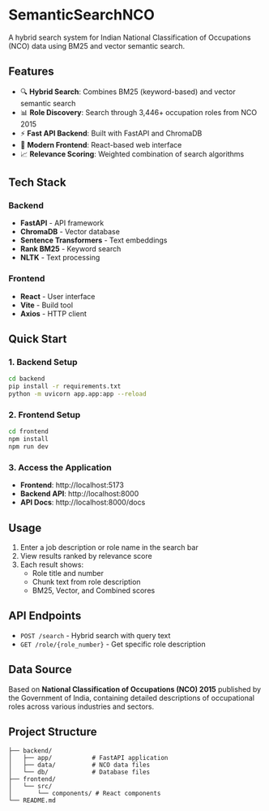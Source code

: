 # SemanticSearchNCO

A hybrid search system for Indian National Classification of Occupations (NCO) data using BM25 and vector semantic search.

## Features

- 🔍 **Hybrid Search**: Combines BM25 (keyword-based) and vector semantic search
- 📊 **Role Discovery**: Search through 3,446+ occupation roles from NCO 2015
- ⚡ **Fast API Backend**: Built with FastAPI and ChromaDB
- 🎨 **Modern Frontend**: React-based web interface
- 📈 **Relevance Scoring**: Weighted combination of search algorithms

## Tech Stack

### Backend
- **FastAPI** - API framework
- **ChromaDB** - Vector database
- **Sentence Transformers** - Text embeddings
- **Rank BM25** - Keyword search
- **NLTK** - Text processing

### Frontend
- **React** - User interface
- **Vite** - Build tool
- **Axios** - HTTP client

## Quick Start

### 1. Backend Setup
```bash
cd backend
pip install -r requirements.txt
python -m uvicorn app.app:app --reload
```

### 2. Frontend Setup
```bash
cd frontend
npm install
npm run dev
```

### 3. Access the Application
- **Frontend**: http://localhost:5173
- **Backend API**: http://localhost:8000
- **API Docs**: http://localhost:8000/docs

## Usage

1. Enter a job description or role name in the search bar
2. View results ranked by relevance score
3. Each result shows:
   - Role title and number
   - Chunk text from role description
   - BM25, Vector, and Combined scores

## API Endpoints

- `POST /search` - Hybrid search with query text
- `GET /role/{role_number}` - Get specific role description

## Data Source

Based on **National Classification of Occupations (NCO) 2015** published by the Government of India, containing detailed descriptions of occupational roles across various industries and sectors.

## Project Structure

```
├── backend/
│   ├── app/           # FastAPI application
│   ├── data/          # NCO data files
│   └── db/            # Database files
├── frontend/
│   └── src/
│       └── components/ # React components
└── README.md
```